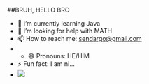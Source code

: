 ##BRUH, HELLO BRO

- 🌱 I’m currently learning Java
- 🤔 I’m looking for help with MATH 
- 📫 How to reach me: sendargo@gmail.com
- - 😄 Pronouns: HE/HIM
- ⚡ Fun fact: I am ni...
- ![](https://media1.tenor.com/m/mtiOW6O-k8YAAAAC/shrek-shrek-rizz.gif)
